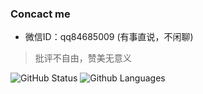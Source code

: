 <!-- ### Hi there 👋 -->
### Concact me
 * 微信ID：qq84685009 (有事直说，不闲聊)

> 批评不自由，赞美无意义
 
 ![GitHub Status](https://github-readme-stats.vercel.app/api?show_icons=true&username=xinglie)
 ![Github Languages](https://github-readme-stats.vercel.app/api/top-langs/?username=xinglie&layout=compact&show_icons=true)
<!--
**xinglie/xinglie** is a ✨ _special_ ✨ repository because its `README.md` (this file) appears on your GitHub profile.

Here are some ideas to get you started:

- 🔭 I’m currently working on ...
- 🌱 I’m currently learning ...
- 👯 I’m looking to collaborate on ...
- 🤔 I’m looking for help with ...
- 💬 Ask me about ...
- 📫 How to reach me: ...
- 😄 Pronouns: ...
- ⚡ Fun fact: ...
-->
